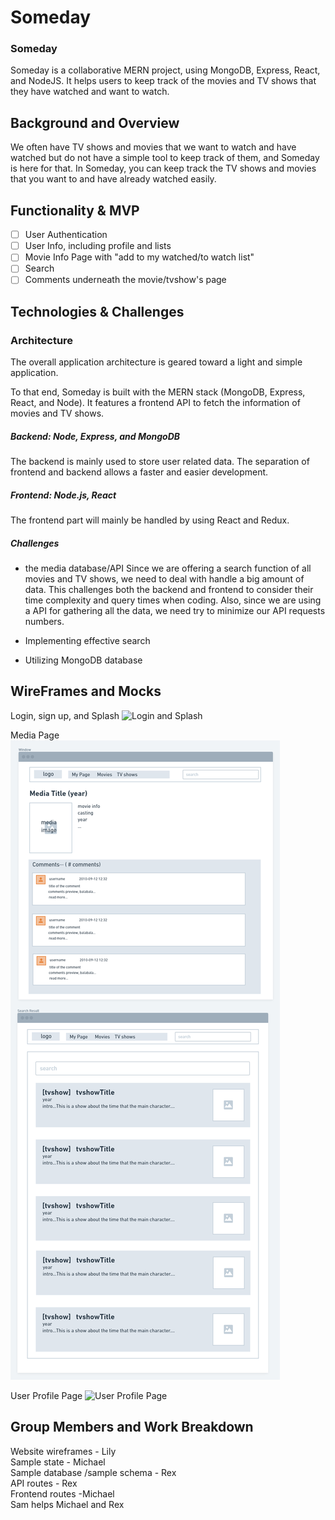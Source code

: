 # Someday

### Someday

Someday is a collaborative MERN project, using MongoDB, Express, React, and NodeJS. It helps users to keep track of the movies and TV shows that they have watched and want to watch. 

## Background and Overview
We often have TV shows and movies that we want to watch and have watched but do not have a simple tool to keep track of them, and Someday is here for that. In Someday, you can keep track the TV shows and movies that you want to and have already watched easily.

## Functionality & MVP
- [ ] User Authentication
- [ ] User Info, including profile and lists
- [ ] Movie Info Page with "add to my watched/to watch list"
- [ ] Search
- [ ] Comments underneath the movie/tvshow's page

## Technologies & Challenges

### Architecture 
The overall application architecture is geared toward a light and simple application.

To that end, Someday is built with the MERN stack (MongoDB, Express, React, and Node). It features a frontend API to fetch the information of movies and TV shows. 

##### Backend: Node, Express, and MongoDB
The backend is mainly used to store user related data. The separation of frontend and backend allows a faster and easier development. 

##### Frontend: Node.js, React
The frontend part will mainly be handled by using React and Redux. 

##### Challenges

* the media database/API
Since we are offering a search function of all movies and TV shows, we need to deal with handle a big amount of data. This challenges both the backend and frontend to consider their time complexity and query times when coding. 
Also, since we are using a API for gathering all the data, we need try to minimize our API requests numbers. 

* Implementing effective search
* Utilizing MongoDB database 

## WireFrames and Mocks
Login, sign up, and Splash
![Login and Splash](https://github.com/lilyzhaoyilu/someday/blob/main/assets/Login%20%26%20Splash.png)

Media Page
![Media Page and search page](https://github.com/lilyzhaoyilu/someday/blob/main/assets/media%20page%20and%20search%20result.png)

User Profile Page
![User Profile Page](https://github.com/lilyzhaoyilu/someday/blob/main/assets/userpage.png)

## Group Members and Work Breakdown
Website wireframes - Lily   
Sample state - Michael   
Sample database /sample schema - Rex   
API routes - Rex   
Frontend routes -Michael   
Sam helps Michael and Rex   
